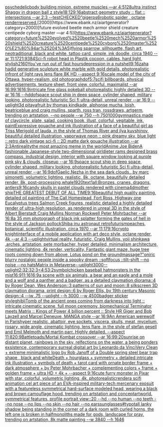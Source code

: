 [psychedelic](https://www.ebank.nz/aiartgenerator?category=psychedelic)[body building minion, extreme muscles —ar 4:5](https://www.ebank.nz/aiartgenerator?category=body%2520building%2520minion%2C%2520extreme%2520muscles%2520%E2%80%94ar%25204%3A5)[128](https://www.ebank.nz/aiartgenerator?category=128)[ultra instinct Shaggy in dragon ball z style](https://www.ebank.nz/aiartgenerator?category=ultra%2520instinct%2520Shaggy%2520in%2520dragon%2520ball%2520z%2520style)[18:12](https://www.ebank.nz/aiartgenerator?category=18%3A12)[9:16](https://www.ebank.nz/aiartgenerator?category=9%3A16)[abstract geometry study :: flat :: intersections --ar 2:3 --test](https://www.ebank.nz/aiartgenerator?category=abstract%2520geometry%2520study%2520%3A%3A%2520flat%2520%3A%3A%2520intersections%2520--ar%25202%3A3%2520--test)[CHECKED”](https://www.ebank.nz/aiartgenerator?category=CHECKED%E2%80%9D)[giger](https://www.ebank.nz/aiartgenerator?category=giger)[ps6](https://www.ebank.nz/aiartgenerator?category=ps6)[robotic spider , octane render](https://www.ebank.nz/aiartgenerator?category=robotic%2520spider%2520%2C%2520octane%2520render)[reserved.](https://www.ebank.nz/aiartgenerator?category=reserved.)[2000](https://www.ebank.nz/aiartgenerator?category=2000)[future evolved beetle mech armor shield creature centipede cyborg master —ar 4:5](https://www.ebank.nz/aiartgenerator?category=future%2520evolved%2520beetle%2520mech%2520armor%2520shield%2520creature%2520centipede%2520cyborg%2520master%2520%E2%80%94ar%25204%3A5)[flying sparrow, sillhouette, flash art, neotraditional, black and white, tattoo card, simple, ink doodle, circa 1940 --ar 11:17](https://www.ebank.nz/aiartgenerator?category=flying%2520sparrow%2C%2520sillhouette%2C%2520flash%2520art%2C%2520neotraditional%2C%2520black%2520and%2520white%2C%2520tattoo%2520card%2C%2520simple%2C%2520ink%2520doodle%2C%2520circa%25201940%2520--ar%252011%3A17)[21:9](https://www.ebank.nz/aiartgenerator?category=21%3A9)[384](https://www.ebank.nz/aiartgenerator?category=384)[Sci-fi robot head in Plastik cocoon, cables, hard light, stylish](https://www.ebank.nz/aiartgenerator?category=Sci-fi%2520robot%2520head%2520in%2520Plastik%2520cocoon%2C%2520cables%2C%2520hard%2520light%2C%2520stylish)[2160](https://www.ebank.nz/aiartgenerator?category=2160)[You've run out of fast hours](https://www.ebank.nz/aiartgenerator?category=You%27ve%2520run%2520out%2520of%2520fast%2520hours)[depression in a nutshell](https://www.ebank.nz/aiartgenerator?category=depression%2520in%2520a%2520nutshell)[9:16](https://www.ebank.nz/aiartgenerator?category=9%3A16)[zaha hadid generative sculpture white marble with gold details, photorealistic infront of light rays lens flare 8K HD --aspect 9:16](https://www.ebank.nz/aiartgenerator?category=zaha%2520hadid%2520generative%2520sculpture%2520white%2520marble%2520with%2520gold%2520details%2C%2520photorealistic%2520infront%2520of%2520light%2520rays%2520lens%2520flare%25208K%2520HD%2520--aspect%25209%3A16)[scale model of the city of Ottawa, hyper-realism, old photograph](https://www.ebank.nz/aiartgenerator?category=scale%2520model%2520of%2520the%2520city%2520of%2520Ottawa%2C%2520hyper-realism%2C%2520old%2520photograph)[dof](https://www.ebank.nz/aiartgenerator?category=dof)[5:7](https://www.ebank.nz/aiartgenerator?category=5%3A7)[scifi billboards, physical advertisements, texture sheet, front view, colorful, maximalist --ar 16:9](https://www.ebank.nz/aiartgenerator?category=scifi%2520billboards%2C%2520physical%2520advertisements%2C%2520texture%2520sheet%2C%2520front%2520view%2C%2520colorful%2C%2520maximalist%2520--ar%252016%3A9)[9:16](https://www.ebank.nz/aiartgenerator?category=9%3A16)[16:9](https://www.ebank.nz/aiartgenerator?category=16%3A9)[intricate fine glass pokeball photorealistic highly detailed 3D --ar 16:16 --hd](https://www.ebank.nz/aiartgenerator?category=intricate%2520fine%2520glass%2520pokeball%2520photorealistic%2520highly%2520detailed%25203D%2520--ar%252016%3A16%2520--hd)[dof](https://www.ebank.nz/aiartgenerator?category=dof)[space scout ship in deep space, cylinder shaped, military looking, photorealistic futuristic Sci fi ultra-detail, unreal render --ar 16:9 --uplight](https://www.ebank.nz/aiartgenerator?category=space%2520scout%2520ship%2520in%2520deep%2520space%2C%2520cylinder%2520shaped%2C%2520military%2520looking%2C%2520photorealistic%2520futuristic%2520Sci%2520fi%2520ultra-detail%2C%2520unreal%2520render%2520--ar%252016%3A9%2520--uplight)[3d pitayafruit,by thomas kindkade, alphonse mucha, loish, beatriceblue and craig mullins, sparth, ross tran, rossdraws, artgerm, trending on artstation, --no people --w 750 --h 750](https://www.ebank.nz/aiartgenerator?category=3d%2520pitayafruit%2Cby%2520thomas%2520kindkade%2C%2520alphonse%2520mucha%2C%2520loish%2C%2520beatriceblue%2520and%2520craig%2520mullins%2C%2520sparth%2C%2520ross%2520tran%2C%2520rossdraws%2C%2520artgerm%2C%2520trending%2520on%2520artstation%2C%2520--no%2520people%2520--w%2520750%2520--h%2520750)[1000](https://www.ebank.nz/aiartgenerator?category=1000)[gymnastics,made of clay](https://www.ebank.nz/aiartgenerator?category=gymnastics%2Cmade%2520of%2520clay)[circle, plate, salad, cooking book, illust, colorful, vegitable, ink, paint](https://www.ebank.nz/aiartgenerator?category=circle%2C%2520plate%2C%2520salad%2C%2520cooking%2520book%2C%2520illust%2C%2520colorful%2C%2520vegitable%2C%2520ink%2C%2520paint)[Expressive gouache and ink illustration of a face of a beautiful girl as Triss Merigold of lauda, in the style of Thomas River and ilya kuvshinov, beautiful detailed illustration, vaporwave neon :: pink dreamy sky, blue light :: retro dark vintage sci-fi :: 2D matte dark gouache illustration --ar 2:3](https://www.ebank.nz/aiartgenerator?category=Expressive%2520gouache%2520and%2520ink%2520illustration%2520of%2520a%2520face%2520of%2520a%2520beautiful%2520girl%2520as%2520Triss%2520Merigold%2520of%2520lauda%2C%2520in%2520the%2520style%2520of%2520Thomas%2520River%2520and%2520ilya%2520kuvshinov%2C%2520beautiful%2520detailed%2520illustration%2C%2520vaporwave%2520neon%2520%3A%3A%2520pink%2520dreamy%2520sky%2C%2520blue%2520light%2520%3A%3A%2520retro%2520dark%2520vintage%2520sci-fi%2520%3A%3A%25202D%2520matte%2520dark%2520gouache%2520illustration%2520--ar%25202%3A3)[Antireality](https://www.ebank.nz/aiartgenerator?category=Antireality)[the most amazing meme in the world](https://www.ebank.nz/aiartgenerator?category=the%2520most%2520amazing%2520meme%2520in%2520the%2520world)[Anime Joe Biden](https://www.ebank.nz/aiartgenerator?category=Anime%2520Joe%2520Biden)[A fashionable Japanese-style two-dimensional girl](https://www.ebank.nz/aiartgenerator?category=A%2520fashionable%2520Japanese-style%2520two-dimensional%2520girl)[dieter rams designed brass compass, industrial design, interior with square window looking at purple pink sky & clouds, closeup  --ar 16:9](https://www.ebank.nz/aiartgenerator?category=dieter%2520rams%2520designed%2520brass%2520compass%2C%2520industrial%2520design%2C%2520interior%2520with%2520square%2520window%2520looking%2520at%2520purple%2520pink%2520sky%2520%26%2520clouds%2C%2520closeup%2520%2520--ar%252016%3A9)[space scout ship in deep space, cylinder shaped, military looking, photorealistic futuristic Sci fi ultra-detail, unreal render --ar 16:9](https://www.ebank.nz/aiartgenerator?category=space%2520scout%2520ship%2520in%2520deep%2520space%2C%2520cylinder%2520shaped%2C%2520military%2520looking%2C%2520photorealistic%2520futuristic%2520Sci%2520fi%2520ultra-detail%2C%2520unreal%2520render%2520--ar%252016%3A9)[dof](https://www.ebank.nz/aiartgenerator?category=dof)[Gaelic,](https://www.ebank.nz/aiartgenerator?category=Gaelic%2C)[Nezha in the sea,dark clouds,, by marc simonetti, volumetric lighting, realistic, 8k, octane, beautifully detailed render, 8k, post-processing,](https://www.ebank.nz/aiartgenerator?category=Nezha%2520in%2520the%2520sea%2Cdark%2520clouds%2C%2C%2520by%2520marc%2520simonetti%2C%2520volumetric%2520lighting%2C%2520realistic%2C%25208k%2C%2520octane%2C%2520beautifully%2520detailed%2520render%2C%25208k%2C%2520post-processing%2C)[whale](https://www.ebank.nz/aiartgenerator?category=whale)[1920](https://www.ebank.nz/aiartgenerator?category=1920)[text](https://www.ebank.nz/aiartgenerator?category=text)[1](https://www.ebank.nz/aiartgenerator?category=1)[all:Bronzes, cranes, dragons, antlers](https://www.ebank.nz/aiartgenerator?category=all%3ABronzes%2C%2520cranes%2C%2520dragons%2C%2520antlers)[9:16](https://www.ebank.nz/aiartgenerator?category=9%3A16)[candy skulls in pastel clouds rendered with cinema4d](https://www.ebank.nz/aiartgenerator?category=candy%2520skulls%2520in%2520pastel%2520clouds%2520rendered%2520with%2520cinema4d)[mother ship](https://www.ebank.nz/aiartgenerator?category=mother%2520ship)[THE GREATEST DEBUT OF ALL TIME](https://www.ebank.nz/aiartgenerator?category=THE%2520GREATEST%2520DEBUT%2520OF%2520ALL%2520TIME)[9:16](https://www.ebank.nz/aiartgenerator?category=9%3A16)[beautiful high quality painting, detailed oil painting of The Call Homestead, Fort Ross, Highway one Eucalyptus trees  Salmon Creek figures, realistic detailed a highly detailed render of ultra-high resolution, as rendered in unreal 3D in the style of Albert Bierstadt Craig Mullins Norman Rockwell Peter Mohrbacher  --ar 16:8](https://www.ebank.nz/aiartgenerator?category=beautiful%2520high%2520quality%2520painting%2C%2520detailed%2520oil%2520painting%2520of%2520The%2520Call%2520Homestead%2C%2520Fort%2520Ross%2C%2520Highway%2520one%2520Eucalyptus%2520trees%2520%2520Salmon%2520Creek%2520figures%2C%2520realistic%2520detailed%2520a%2520highly%2520detailed%2520render%2520of%2520ultra-high%2520resolution%2C%2520as%2520rendered%2520in%2520unreal%25203D%2520in%2520the%2520style%2520of%2520Albert%2520Bierstadt%2520Craig%2520Mullins%2520Norman%2520Rockwell%2520Peter%2520Mohrbacher%2520%2520--ar%252016%3A8)[a 35 mm photograph of black ink splatter forming the gates of hell in the style of Jackson pollock](https://www.ebank.nz/aiartgenerator?category=a%252035%2520mm%2520photograph%2520of%2520black%2520ink%2520splatter%2520forming%2520the%2520gates%2520of%2520hell%2520in%2520the%2520style%2520of%2520Jackson%2520pollock)[Shiba inu astronaut retrofuturism](https://www.ebank.nz/aiartgenerator?category=Shiba%2520inu%2520astronaut%2520retrofuturism)[peaches, botanical, scientific illustration, circa 1970 --ar 11:17](https://www.ebank.nz/aiartgenerator?category=peaches%2C%2520botanical%2C%2520scientific%2520illustration%2C%2520circa%25201970%2520--ar%252011%3A17)[9:16](https://www.ebank.nz/aiartgenerator?category=9%3A16)[crypto knight](https://www.ebank.nz/aiartgenerator?category=crypto%2520knight)[interface of a mobile application with art deco style, octane render, 4k --ar 4:3 --uplight](https://www.ebank.nz/aiartgenerator?category=interface%2520of%2520a%2520mobile%2520application%2520with%2520art%2520deco%2520style%2C%2520octane%2520render%2C%25204k%2520--ar%25204%3A3%2520--uplight)[virtual reality, futuristic, Craig Mullins, yoji shinkawa ,arches, artstation, pete morbacher, hyper detailed, minimalism architecture, cinematic lighting, 4k render, verticality, Fantastic giant maze, huge tree roots coming down from above, Lotus pond on the ground](https://www.ebank.nz/aiartgenerator?category=virtual%2520reality%2C%2520futuristic%2C%2520Craig%2520Mullins%2C%2520yoji%2520shinkawa%2520%2Carches%2C%2520artstation%2C%2520pete%2520morbacher%2C%2520hyper%2520detailed%2C%2520minimalism%2520architecture%2C%2520cinematic%2520lighting%2C%25204k%2520render%2C%2520verticality%2C%2520Fantastic%2520giant%2520maze%2C%2520huge%2520tree%2520roots%2520coming%2520down%2520from%2520above%2C%2520Lotus%2520pond%2520on%2520the%2520ground)[massage?"](https://www.ebank.nz/aiartgenerator?category=massage%3F%22)[oniric blurry nostalgic people inside a spooky dream ::softfocus ::tilt-shift --no noise --no hats](https://www.ebank.nz/aiartgenerator?category=oniric%2520blurry%2520nostalgic%2520people%2520inside%2520a%2520spooky%2520dream%2520%3A%3Asoftfocus%2520%3A%3Atilt-shift%2520--no%2520noise%2520--no%2520hats)[Matrix in Metaverse](https://www.ebank.nz/aiartgenerator?category=Matrix%2520in%2520Metaverse)[--uplight](https://www.ebank.nz/aiartgenerator?category=--uplight)[3000](https://www.ebank.nz/aiartgenerator?category=3000)[--uplight](https://www.ebank.nz/aiartgenerator?category=--uplight)[2:3](https://www.ebank.nz/aiartgenerator?category=2%3A3)[2:3](https://www.ebank.nz/aiartgenerator?category=2%3A3)[2:3](https://www.ebank.nz/aiartgenerator?category=2%3A3)[<4:5](https://www.ebank.nz/aiartgenerator?category=%3C4%3A5)[3:2](https://www.ebank.nz/aiartgenerator?category=3%3A2)[symbol](https://www.ebank.nz/aiartgenerator?category=symbol)[chicken baseball hat](https://www.ebank.nz/aiartgenerator?category=chicken%2520baseball%2520hat)[monsters in the mist](https://www.ebank.nz/aiartgenerator?category=monsters%2520in%2520the%2520mist)[16:9](https://www.ebank.nz/aiartgenerator?category=16%3A9)[11:16](https://www.ebank.nz/aiartgenerator?category=11%3A16)[16:9](https://www.ebank.nz/aiartgenerator?category=16%3A9)[a scene with six animals, a bear and an eagle and a mole and a wolf and a panther and a badger, as a detailed claymation diorama::4 by Roger Dean, Wes Anderson::3 patterns of sun and moon::8 silkscreen 3D claymation diorama, print design::6 by Roger Ellis, by 19th century Masonic design::4 --iw .75 --uplight --h 3000 --w 4500](https://www.ebank.nz/aiartgenerator?category=a%2520scene%2520with%2520six%2520animals%2C%2520a%2520bear%2520and%2520an%2520eagle%2520and%2520a%2520mole%2520and%2520a%2520wolf%2520and%2520a%2520panther%2520and%2520a%2520badger%2C%2520as%2520a%2520detailed%2520claymation%2520diorama%3A%3A4%2520by%2520Roger%2520Dean%2C%2520Wes%2520Anderson%3A%3A3%2520patterns%2520of%2520sun%2520and%2520moon%3A%3A8%2520silkscreen%25203D%2520claymation%2520diorama%2C%2520print%2520design%3A%3A6%2520by%2520Roger%2520Ellis%2C%2520by%252019th%2520century%2520Masonic%2520design%3A%3A4%2520--iw%2520.75%2520--uplight%2520--h%25203000%2520--w%25204500)[badger sticker style](https://www.ebank.nz/aiartgenerator?category=badger%2520sticker%2520style)[ghibli](https://www.ebank.nz/aiartgenerator?category=ghibli)[Tomb of the ancient ones coming from darkness into light :: intricate cinematic scene, full moon ceremony,  biomechanical Terminator meets Matrix :: Kings of Power 4 billion percent :: Style HR Giger and Bob Layzell and Marcel Deneuve, MANGA style --ar 16:9](https://www.ebank.nz/aiartgenerator?category=Tomb%2520of%2520the%2520ancient%2520ones%2520coming%2520from%2520darkness%2520into%2520light%2520%3A%3A%2520intricate%2520cinematic%2520scene%2C%2520full%2520moon%2520ceremony%2C%2520%2520biomechanical%2520Terminator%2520meets%2520Matrix%2520%3A%3A%2520Kings%2520of%2520Power%25204%2520billion%2520percent%2520%3A%3A%2520Style%2520HR%2520Giger%2520and%2520Bob%2520Layzell%2520and%2520Marcel%2520Deneuve%2C%2520MANGA%2520style%2520--ar%252016%3A9)[An American werewolf in Paris](https://www.ebank.nz/aiartgenerator?category=An%2520American%2520werewolf%2520in%2520Paris)[hyper realistic, abattoir, eye sockets, viscera, skulls, meat, mycelium, rosary,  wide angle, cinematic lighting, lens flare, in the style of stefan gesell and  Emil Melmoth and martin parr. Highly detailed.  --aspect 11:8](https://www.ebank.nz/aiartgenerator?category=hyper%2520realistic%2C%2520abattoir%2C%2520eye%2520sockets%2C%2520viscera%2C%2520skulls%2C%2520meat%2C%2520mycelium%2C%2520rosary%2C%2520%2520wide%2520angle%2C%2520cinematic%2520lighting%2C%2520lens%2520flare%2C%2520in%2520the%2520style%2520of%2520stefan%2520gesell%2520and%2520%2520Emil%2520Melmoth%2520and%2520martin%2520parr.%2520Highly%2520detailed.%2520%2520--aspect%252011%3A8)[20:9](https://www.ebank.nz/aiartgenerator?category=20%3A9)[Battletoads/Mortal Kombat crossover --ar 16:9](https://www.ebank.nz/aiartgenerator?category=Battletoads/Mortal%2520Kombat%2520crossover%2520--ar%252016%3A9)[9:20](https://www.ebank.nz/aiartgenerator?category=9%3A20)[sunrise on distant planet, rainbows in the sky, relfections on the water, a being ponders exsistence, contemporary surreal digital art by Leonardo da Vinci](https://www.ebank.nz/aiartgenerator?category=sunrise%2520on%2520distant%2520planet%2C%2520rainbows%2520in%2520the%2520sky%2C%2520relfections%2520on%2520the%2520water%2C%2520a%2520being%2520ponders%2520exsistence%2C%2520contemporary%2520surreal%2520digital%2520art%2520by%2520Leonardo%2520da%2520Vinci)[Very Clean + extreme minimalistic  logo by Rob Janoff of  a Double spring steel bear trap shape , black and white](https://www.ebank.nz/aiartgenerator?category=Very%2520Clean%2520%2B%2520extreme%2520minimalistic%2520%2520logo%2520by%2520Rob%2520Janoff%2520of%2520%2520a%2520Double%2520spring%2520steel%2520bear%2520trap%2520shape%2520%2C%2520black%2520and%2520white)[Death + hourglass + symmetry + detailed intricate ink illustration + symbols of death + tarot card with ornate border frame + dark atmosphere + by Peter Mohrbacher + complementing colors + frame + golden frame + ultra HD + 4k + --aspect 9:16](https://www.ebank.nz/aiartgenerator?category=Death%2520%2B%2520hourglass%2520%2B%2520symmetry%2520%2B%2520detailed%2520intricate%2520ink%2520illustration%2520%2B%2520symbols%2520of%2520death%2520%2B%2520tarot%2520card%2520with%2520ornate%2520border%2520frame%2520%2B%2520dark%2520atmosphere%2520%2B%2520by%2520Peter%2520Mohrbacher%2520%2B%2520complementing%2520colors%2520%2B%2520frame%2520%2B%2520golden%2520frame%2520%2B%2520ultra%2520HD%2520%2B%25204k%2520%2B%2520--aspect%25209%3A16)[cute furry monster in Pixar with star, colorful, volumetric lighting, 4k, photorealistic](https://www.ebank.nz/aiartgenerator?category=cute%2520furry%2520monster%2520in%2520Pixar%2520with%2520star%2C%2520colorful%2C%2520volumetric%2520lighting%2C%25204k%2C%2520photorealistic)[render](https://www.ebank.nz/aiartgenerator?category=render)[a scifi animation cel art piece of an EVA-inspired military-tech mercenary exosuit with a featureless symmetrical hard-surface modeled head, wearing a black and brown camouflage hood. trending on artstation and conceptartworld. symmetrical features, profile portrait view::20 --hd --no human --no teeth --no nose --no lips --no skin --no hair --no ears](https://www.ebank.nz/aiartgenerator?category=a%2520scifi%2520animation%2520cel%2520art%2520piece%2520of%2520an%2520EVA-inspired%2520military-tech%2520mercenary%2520exosuit%2520with%2520a%2520featureless%2520symmetrical%2520hard-surface%2520modeled%2520head%2C%2520wearing%2520a%2520black%2520and%2520brown%2520camouflage%2520hood.%2520trending%2520on%2520artstation%2520and%2520conceptartworld.%2520symmetrical%2520features%2C%2520profile%2520portrait%2520view%3A%3A20%2520--hd%2520--no%2520human%2520--no%2520teeth%2520--no%2520nose%2520--no%2520lips%2520--no%2520skin%2520--no%2520hair%2520--no%2520ears)[sunglasses](https://www.ebank.nz/aiartgenerator?category=sunglasses)[#typo](https://www.ebank.nz/aiartgenerator?category=%23typo)[tall lanky shadow being standing in the corner of a dark room with curled horns, the left one is broken in half](https://www.ebank.nz/aiartgenerator?category=tall%2520lanky%2520shadow%2520being%2520standing%2520in%2520the%2520corner%2520of%2520a%2520dark%2520room%2520with%2520curled%2520horns%2C%2520the%2520left%2520one%2520is%2520broken%2520in%2520half)[monoliths made for gods, landscape for pray, trending on artstation, 8k matte painting --w 3840 --h 1646](https://www.ebank.nz/aiartgenerator?category=monoliths%2520made%2520for%2520gods%2C%2520landscape%2520for%2520pray%2C%2520trending%2520on%2520artstation%2C%25208k%2520matte%2520painting%2520--w%25203840%2520--h%25201646)
